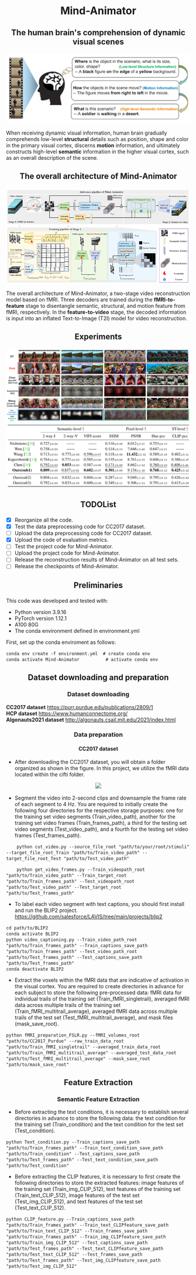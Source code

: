 # <p align="center"> Mind-Animator </p>

## <p align="center"> The human brain's comprehension of dynamic visual scenes </p>

<div align=center>
<img src="https://github.com/Mind-Animator/Mind-Animator/blob/main/imgs/decouple.png">
</div>

When receiving dynamic visual information, human brain gradually comprehends low-level **structural** details such as position, shape and color in the primary visual cortex, discerns **motion** information, and ultimately constructs high-level **semantic** information in the higher visual cortex, such as an overall description of the scene.

## <p align="center"> The overall architecture of Mind-Animator </p>

<div align=center>
<img src="https://github.com/Mind-Animator/Mind-Animator/blob/main/imgs/overview.png">
</div>

The overall architecture of Mind-Animator, a two-stage video reconstruction model based on fMRI. Three decoders are trained during the **fMRI-to-feature** stage to disentangle semantic, structural, and motion feature from fMRI, respectively.  In the **feature-to-video** stage, the decoded information is input into an inflated Text-to-Image (T2I) model for video reconstruction.

## <p align="center"> Experiments </p>

<div align=center>
<img src="https://github.com/Mind-Animator/Mind-Animator/blob/main/imgs/results.png">
</div>

<div align=center>
<img src="https://github.com/Mind-Animator/Mind-Animator/blob/main/imgs/results2.png">
</div>



## <p align="center"> TODOList </p>
- [x] Reorganize all the code.
- [x] Test the data preprocessing code for CC2017 dataset.
- [ ] Upload the data preprocessing code for CC2017 dataset.
- [x] Upload the code of evaluation metrics.
- [ ] Test the project code for Mind-Animator.
- [ ] Upload the project code for Mind-Animator.
- [ ] Release the reconstruction results of Mind-Animator on all test sets.
- [ ] Release the checkpoints of Mind-Animator.

## <p align="center">  Preliminaries  </p> 
This code was developed and tested with: 

*  Python version 3.9.16 
*  PyTorch version 1.12.1 
*  A100 80G 
*  The conda environment defined in environment.yml

First, set up the conda enviroment as follows:<br>
```
conda env create -f environment.yml  # create conda env
conda activate Mind-Animator          # activate conda env  
```


## <p align="center">  Dataset downloading and preparation </p> 

### <p align="center">  Dataset downloading </p> 

**CC2017  dataset** https://purr.purdue.edu/publications/2809/1  <br>
**HCP dataset** https://www.humanconnectome.org/  <br>
**Algonauts2021 dataset** http://algonauts.csail.mit.edu/2021/index.html  <br>

### <p align="center">  Data preparation </p> 
#### <p align="center">  CC2017  dataset </p> 
* After downloading the CC2017 dataset, you will obtain a folder organized as shown in the figure. In this project, we utilize the fMRI data located within the cifti folder.

<div align=center>
<img src="https://github.com/Zuskd/Mind-Animator/blob/main/imgs/folder.png">
</div>

* Segment the video into 2-second clips and downsample the frame rate of each segment to 4 Hz. You are required to initially create the following four directories for the respective storage purposes: one for the training set video segments (Train_video_path), another for the training set video frames (Train_frames_path), a third for the testing set video segments (Test_video_path), and a fourth for the testing set video frames (Test_frames_path).<br>
```
    python cut_video.py --source_file_root "path/to/your/root/stimuli" --target_file_root_Train "path/to/Train_video_path" --target_file_root_Test "path/to/Test_video_path"
```

```
    python get_video_frames.py --Train_videopath_root "path/to/Train_video_path" --Train_target_root "path/to/Train_frames_path" --Test_videopath_root "path/to/Test_video_path" --Test_target_root "path/to/Test_frames_path"
```

 
* To label each video segment with text captions, you should first install and run the BLIP2 project. https://github.com/salesforce/LAVIS/tree/main/projects/blip2 <br>
```
cd path/to/BLIP2
conda activate BLIP2
python video_captioning.py --Train_video_path_root "path/to/Train_frames_path" --Train_captions_save_path "path/to/Train_frames_path" --Test_video_path_root "path/to/Test_frames_path" --Test_captions_save_path "path/to/Test_frames_path"
conda deactivate BLIP2
```
* Extract the voxels within the fMRI data that are indicative of activation in the visual cortex. You are required to create directories in advance for each subject to store the following pre-processed data: fMRI data for individual trails of the training set (Train_fMRI_singletrail), averaged fMRI data across multiple trails of the training set (Train_fMRI_multitrail_average), averaged fMRI data across multiple trails of the test set (Test_fMRI_multitrail_average), and mask files (mask_save_root).

```
python fMRI_preparation_FSLR.py --fMRI_volumes_root "path/to/CC2017_Purdue" --raw_train_data_root "path/to/Train_fMRI_singletrail" --averaged_train_data_root "path/to/Train_fMRI_multitrail_average" --averaged_test_data_root "path/to/Test_fMRI_multitrail_average" --mask_save_root "path/to/mask_save_root"
```


## <p align="center">  Feature Extraction </p> 

### <p align="center">  Semantic Feature Extraction </p> 

* Before extracting the text conditions, it is necessary to establish several directories in advance to store the following data: the text condition for the training set (Train_condition) and the text condition for the test set (Test_condition).

```
python Text_condition.py --Train_captions_save_path "path/to/Train_frames_path" --Train_text_condition_save_path "path/to/Train_condition" --Test_captions_save_path "path/to/Test_frames_path" --Test_text_condition_save_path "path/to/Test_condition"
```

* Before extracting the CLIP features, it is necessary to first create the following directories to store the extracted features: image features of the training set (Train_img_CLIP_512), text features of the training set (Train_text_CLIP_512), image features of the test set (Test_img_CLIP_512), and text features of the test set (Test_text_CLIP_512).

```
python CLIP_feature.py --Train_captions_save_path "path/to/Train_frames_path" --Train_text_CLIPfeature_save_path "path/to/Train_text_CLIP_512" --Train_frames_save_path "path/to/Train_frames_path" --Train_img_CLIPfeature_save_path "path/to/Train_img_CLIP_512" --Test_captions_save_path "path/to/Test_frames_path" --Test_text_CLIPfeature_save_path "path/to/Test_text_CLIP_512" --Test_frames_save_path "path/to/Test_frames_path" --Test_img_CLIPfeature_save_path "path/to/Test_img_CLIP_512" 
```

















